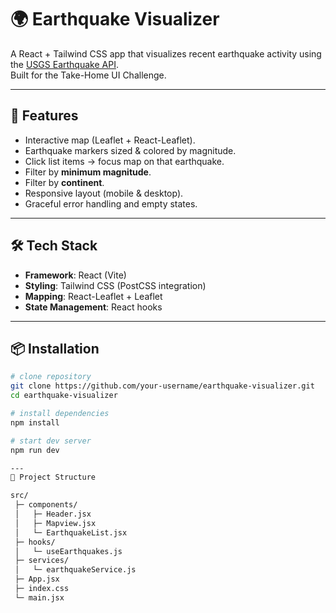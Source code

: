 # 🌍 Earthquake Visualizer

A React + Tailwind CSS app that visualizes recent earthquake activity using the [USGS Earthquake API](https://earthquake.usgs.gov/earthquakes/feed/v1.0/summary/all_day.geojson).  
Built for the Take-Home UI Challenge.

---

## 🚀 Features
- Interactive map (Leaflet + React-Leaflet).
- Earthquake markers sized & colored by magnitude.
- Click list items → focus map on that earthquake.
- Filter by **minimum magnitude**.
- Filter by **continent**.
- Responsive layout (mobile & desktop).
- Graceful error handling and empty states.

---

## 🛠️ Tech Stack
- **Framework**: React (Vite)
- **Styling**: Tailwind CSS (PostCSS integration)
- **Mapping**: React-Leaflet + Leaflet
- **State Management**: React hooks

---

## 📦 Installation
```bash
# clone repository
git clone https://github.com/your-username/earthquake-visualizer.git
cd earthquake-visualizer

# install dependencies
npm install

# start dev server
npm run dev

---
📂 Project Structure

src/
 ├─ components/
 │   ├─ Header.jsx
 │   ├─ Mapview.jsx
 │   └─ EarthquakeList.jsx
 ├─ hooks/
 │   └─ useEarthquakes.js
 ├─ services/
 │   └─ earthquakeService.js
 ├─ App.jsx
 ├─ index.css
 └─ main.jsx
